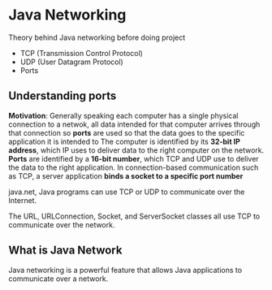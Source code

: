 # Java Networking 

Theory behind Java networking before doing project 

- TCP (Transmission Control Protocol)
- UDP (User Datagram Protocol)
- Ports 


## Understanding ports 

**Motivation**: Generally speaking each computer has a single physical connection to a netwok, all data intended for that computer arrives through that connection so **ports** are used so that the data goes to the specific application it is intended to
The computer is identified by its **32-bit IP address**, which IP uses to deliver data to the right computer on the network.
**Ports** are identified by a **16-bit number**, which TCP and UDP use to deliver the data to the right application.
In connection-based communication such as TCP, a server application **binds a socket to a specific port number**

java.net, Java programs can use TCP or UDP to communicate over the Internet.

The URL, URLConnection, Socket, and ServerSocket classes all use TCP to communicate over the network.

## What is Java Network

[//]: # (TODO this could sound better)
Java networking is a powerful feature that allows Java applications to communicate over a network.
